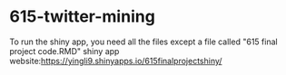 # 615-twitter-mining
To run the shiny app, you need all the files except a file called "615 final project code.RMD"
shiny app website:https://yingli9.shinyapps.io/615finalprojectshiny/
